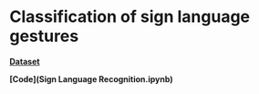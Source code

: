 # Classification of sign language gestures




**[Dataset](https://www.microsoft.com/en-us/research/project/asl-citizen/)**

**[Code](Sign Language Recognition.ipynb)**
